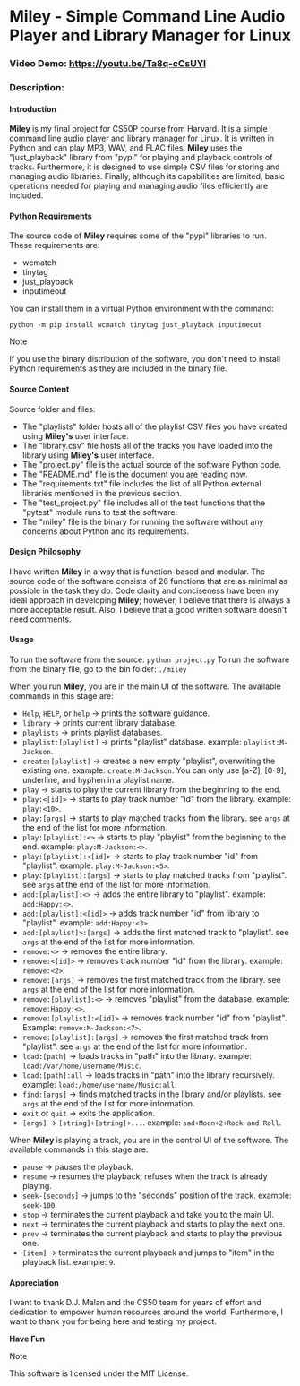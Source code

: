 # Miley - Simple Command Line Audio Player and Library Manager for Linux

### Video Demo:  https://youtu.be/Ta8q-cCsUYI

### Description:

#### Introduction

**Miley** is my final project for CS50P course from Harvard. It is a simple 
command line audio player and library manager for Linux. It is written in 
Python and can play MP3, WAV, and FLAC files. **Miley** uses the 
"just_playback" library from "pypi" for playing and playback controls of 
tracks. Furthermore, it is designed to use simple CSV files for storing and 
managing audio libraries. Finally, although its capabilities are limited, 
basic operations needed for playing and managing audio files efficiently are 
included.

#### Python Requirements

The source code of **Miley** requires some of the "pypi" libraries to run.
These requirements are:

- wcmatch
- tinytag
- just_playback
- inputimeout

You can install them in a virtual Python environment with the command:

```python -m pip install wcmatch tinytag just_playback inputimeout```

> [!NOTE]
> If you use the binary distribution of the software, you don't need to install
> Python requirements as they are included in the binary file.

#### Source Content

Source folder and files:

- The "playlists" folder hosts all of the playlist CSV files you have created
using **Miley's** user interface.
- The "library.csv" file hosts all of the tracks you have loaded into the 
library using **Miley's** user interface.
- The "project.py" file is the actual source of the software Python code.
- The "README.md" file is the document you are reading now.
- The "requirements.txt" file includes the list of all Python external 
libraries mentioned in the previous section.
- The "test_project.py" file includes all of the test functions that the 
"pytest" module runs to test the software.
- The "miley" file is the binary for running the software without any concerns 
about Python and its requirements.

#### Design Philosophy

I have written **Miley** in a way that is function-based and modular. The 
source code of the software consists of 26 functions that are as minimal as 
possible in the task they do. Code clarity and conciseness have been my ideal 
approach in developing **Miley**; however, I believe that there is always a 
more acceptable result. Also, I believe that a good written software doesn't 
need comments.

#### Usage

To run the software from the source:
`python project.py`
To run the software from the binary file, go to the bin folder:
`./miley`

When you run **Miley**, you are in the main UI of the software. The 
available commands in this stage are:

- `Help`, `HELP`, or `help` -> prints the software guidance.
- `library` -> prints current library database.
- `playlists` -> prints playlist databases.
- `playlist:[playlist]` -> prints "playlist" database. example: 
`playlist:M-Jackson`.
- `create:[playlist]` -> creates a new empty "playlist", overwriting the 
existing one. example: `create:M-Jackson`. You can only use [a-Z], [0-9], 
underline, and hyphen in a playlist name.
- `play` -> starts to play the current library from the beginning to the end.
- `play:<[id]>` -> starts to play track number "id" from the library. example: 
`play:<10>`.
- `play:[args]` -> starts to play matched tracks from the library. see 
`args` at the end of the list for more information.
- `play:[playlist]:<>` -> starts to play "playlist" from the beginning to 
the end. example: `play:M-Jackson:<>`.
- `play:[playlist]:<[id]>` -> starts to play track number "id" from "playlist".
 example: `play:M-Jackson:<5>`.
- `play:[playlist]:[args]` -> starts to play matched tracks from "playlist". 
see `args` at the end of the list for more information.
- `add:[playlist]:<>` -> adds the entire library to "playlist". example: 
`add:Happy:<>`.
- `add:[playlist]:<[id]>` -> adds track number "id" from library to "playlist". 
example: `add:Happy:<3>`.
- `add:[playlist]>:[args]` -> adds the first matched track to "playlist". see 
`args` at the end of the list for more information.
- `remove:<>` -> removes the entire library.
- `remove:<[id]>` -> removes track number "id" from the library. example: 
`remove:<2>`.
- `remove:[args]` -> removes the first matched track from the library. see 
`args` at the end of the list for more information.
- `remove:[playlist]:<>` -> removes "playlist" from the database. example: 
`remove:Happy:<>`.
- `remove:[playlist]:<[id]>` -> removes track number "id" from "playlist". 
Example: `remove:M-Jackson:<7>`.
- `remove:[playlist]:[args]` -> removes the first matched track from 
"playlist". see `args` at the end of the list for more information.
- `load:[path]` -> loads tracks in "path" into the library. example: 
`load:/var/home/username/Music`.
- `load:[path]:all` -> loads tracks in "path" into the library recursively. 
example: `load:/home/username/Music:all`.
- `find:[args]` -> finds matched tracks in the library and/or playlists. 
see `args` at the end of the list for more information.
- `exit` or `quit` -> exits the application.
- `[args]` -> `[string]+[string]+...`. example: `sad+Moon+2+Rock and Roll`.

When **Miley** is playing a track, you are in the control UI of the software. 
The available commands in this stage are:

- `pause` -> pauses the playback.
- `resume` -> resumes the playback, refuses when the track is already playing.
- `seek-[seconds]` -> jumps to the "seconds" position of the track. example: 
`seek-100`.
- `stop` -> terminates the current playback and take you to the main UI.
- `next` -> terminates the current playback and starts to play the next one.
- `prev` -> terminates the current playback and starts to play the previous 
one.
- `[item]` -> terminates the current playback and jumps to "item" in the 
playback list. example: `9`.

#### Appreciation

I want to thank D.J. Malan and the CS50 team for years of effort and 
dedication to empower human resources around the world. Furthermore, 
I want to thank you for being here and testing my project.

**Have Fun**

> [!NOTE]
> This software is licensed under the MIT License.